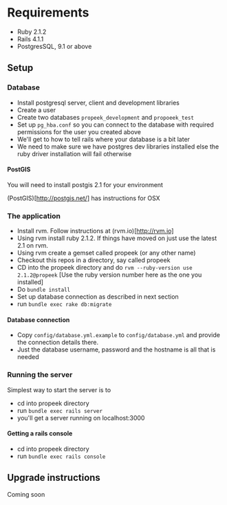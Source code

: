 # Requirements

* Ruby 2.1.2
* Rails 4.1.1
* PostgresSQL, 9.1 or above

## Setup

### Database

- Install postgresql server, client and development libraries
- Create a user
- Create two databases ```propeek_development``` and ```propoeek_test```
- Set up ```pg_hba.conf``` so you can connect to the database with required permissions for the user you created above
- We'll get to how to tell rails where your database is a bit later
- We need to make sure we have postgres dev libraries installed else the ruby driver installation will fail otherwise

#### PostGIS

You will need to install postgis 2.1 for your environment

(PostGIS)[http://postgis.net/] has instructions for OSX

### The application

- Install rvm. Follow instructions at (rvm.io)[http://rvm.io]
- Using rvm install ruby 2.1.2. If things have moved on just use the latest 2.1 on rvm.
- Using rvm create a gemset called propeek (or any other name)
- Checkout this repos in a directory, say called propeek
- CD into the propeek directory and do ```rvm --ruby-version use 2.1.2@propeek``` [Use the ruby version number here as the one you installed]
- Do ```bundle install```
- Set up database connection as described in next section
- run ```bundle exec rake db:migrate```

#### Database connection

- Copy ```config/database.yml.example``` to ```config/database.yml``` and provide the connection details there.
- Just the database username, password and the hostname is all that is needed

### Running the server

Simplest way to start the server is to 

- cd into propeek directory
- run ```bundle exec rails server```
- you'll get a server running on localhost:3000

#### Getting a rails console

- cd into propeek directory
- run ```bundle exec rails console```

## Upgrade instructions

Coming soon
